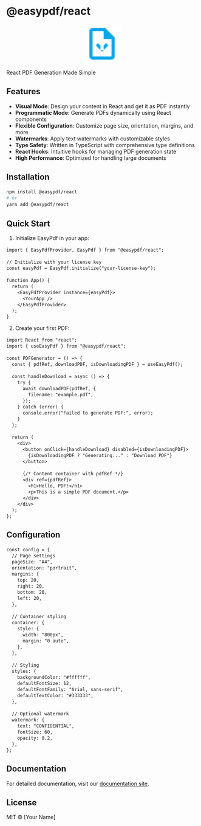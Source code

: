 # @easypdf/react

<div align="center">
  <img src="logo.svg" width="100" height="100" alt="EasyPdf Logo" />
</div>

React PDF Generation Made Simple

## Features

- **Visual Mode**: Design your content in React and get it as PDF instantly
- **Programmatic Mode**: Generate PDFs dynamically using React components
- **Flexible Configuration**: Customize page size, orientation, margins, and more
- **Watermarks**: Apply text watermarks with customizable styles
- **Type Safety**: Written in TypeScript with comprehensive type definitions
- **React Hooks**: Intuitive hooks for managing PDF generation state
- **High Performance**: Optimized for handling large documents

## Installation

```bash
npm install @easypdf/react
# or
yarn add @easypdf/react
```

## Quick Start

1. Initialize EasyPdf in your app:

```tsx
import { EasyPdfProvider, EasyPdf } from "@easypdf/react";

// Initialize with your license key
const easyPdf = EasyPdf.initialize("your-license-key");

function App() {
  return (
    <EasyPdfProvider instance={easyPdf}>
      <YourApp />
    </EasyPdfProvider>
  );
}
```

2. Create your first PDF:

```tsx
import React from "react";
import { useEasyPdf } from "@easypdf/react";

const PDFGenerator = () => {
  const { pdfRef, downloadPDF, isDownloadingPDF } = useEasyPdf();

  const handleDownload = async () => {
    try {
      await downloadPDF(pdfRef, {
        filename: "example.pdf",
      });
    } catch (error) {
      console.error("Failed to generate PDF:", error);
    }
  };

  return (
    <div>
      <button onClick={handleDownload} disabled={isDownloadingPDF}>
        {isDownloadingPDF ? "Generating..." : "Download PDF"}
      </button>

      {/* Content container with pdfRef */}
      <div ref={pdfRef}>
        <h1>Hello, PDF!</h1>
        <p>This is a simple PDF document.</p>
      </div>
    </div>
  );
};
```

## Configuration

```tsx
const config = {
  // Page settings
  pageSize: "A4",
  orientation: "portrait",
  margins: {
    top: 20,
    right: 20,
    bottom: 20,
    left: 20,
  },

  // Container styling
  container: {
    style: {
      width: "800px",
      margin: "0 auto",
    },
  },

  // Styling
  styles: {
    backgroundColor: "#ffffff",
    defaultFontSize: 12,
    defaultFontFamily: "Arial, sans-serif",
    defaultTextColor: "#333333",
  },

  // Optional watermark
  watermark: {
    text: "CONFIDENTIAL",
    fontSize: 60,
    opacity: 0.2,
  },
};
```

## Documentation

For detailed documentation, visit our [documentation site](https://easypdf.dev).

## License

MIT © [Your Name]

